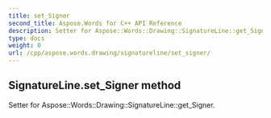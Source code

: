 ```yaml
---
title: set_Signer
second_title: Aspose.Words for C++ API Reference
description: Setter for Aspose::Words::Drawing::SignatureLine::get_Signer. 
type: docs
weight: 0
url: /cpp/aspose.words.drawing/signatureline/set_signer/
---
```

## SignatureLine.set_Signer method


Setter for Aspose::Words::Drawing::SignatureLine::get_Signer. 

